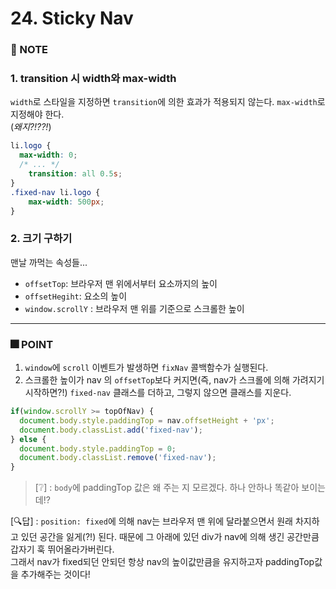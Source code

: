 # 24. Sticky Nav


### :pencil: NOTE
### 1. transition 시 width와 max-width
`width`로 스타일을 지정하면 `transition`에 의한 효과가 적용되지 않는다. `max-width`로 지정해야 한다.    
(*왜지?!??!*)

```css 
li.logo {
  max-width: 0;
  /* ... */  
	transition: all 0.5s;
}
.fixed-nav li.logo {
	max-width: 500px;
}
```
### 2. 크기 구하기
맨날 까먹는 속성들...

- `offsetTop`: 브라우저 맨 위에서부터 요소까지의 높이 
- `offsetHegiht`: 요소의 높이
- `window.scrollY` : 브라우저 맨 위를 기준으로 스크롤한 높이 



---
### 🎆 POINT
1. `window`에 `scroll` 이벤트가 발생하면 `fixNav` 콜백함수가 실행된다. 
2. 스크롤한 높이가 nav 의 `offsetTop`보다 커지면(즉, nav가 스크롤에 의해 가려지기 시작하면?!) `fixed-nav` 클래스를 더하고, 그렇지 않으면 클래스를 지운다. 
```javascript
if(window.scrollY >= topOfNav) {
  document.body.style.paddingTop = nav.offsetHeight + 'px';
  document.body.classList.add('fixed-nav');
} else {
  document.body.style.paddingTop = 0;
  document.body.classList.remove('fixed-nav');
}
```

> [❔] : `body`에 paddingTop 값은 왜 주는 지 모르겠다. 하나 안하나 똑같아 보이는데!?

[🔍답] : `position: fixed`에 의해 nav는 브라우저 맨 위에 달라붙으면서 원래 차지하고 있던 공간을 잃게(?!) 된다. 때문에 그 아래에 있던 div가 nav에 의해 생긴 공간만큼 갑자기 훅 뛰어올라가버린다.   
그래서 nav가 fixed되던 안되던 항상 nav의 높이값만큼을 유지하고자 paddingTop값을 추가해주는 것이다! 


